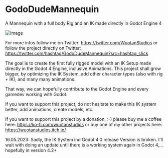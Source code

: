 # GodoDudeMannequin
A Mannequin with a full body Rig and an IK made directly in Godot Engine 4

![image](https://user-images.githubusercontent.com/101058770/184447215-9bedfd61-e19f-4cbe-b54e-01deff082418.png)



For more infos follow me on Twitter: https://twitter.com/WuotanStudios
or follow the project directly on Twitter: https://twitter.com/hashtag/GodoDudeMannequin?src=hashtag_click

The goal is to create the first fully rigged model with an IK Setup made directly in the Godot 4 Engine, inclusive Animations.
This project shall grow bigger, by optimizing the IK System, add other character types (also with rig + IK), and many many animations.

That way, we can hopefully contribute to the Godot Engine and every gamedev working with Godot.

If you want to support this project, do not hesitate to make this IK system better, add animations, create models, etc.

If you want to support this project by a donation, :-) please buy me a coffee here: https://ko-fi.com/wuotanstudios
or buy one of my other projects here: https://wuotanstudios.itch.io/




16.05.2023:
Sadly, the IK System ind Godot 4.0 release Version is broken.
I'll wait with doing an update until there is a working system again in Godot 4,... hopefully in version 4.2+
